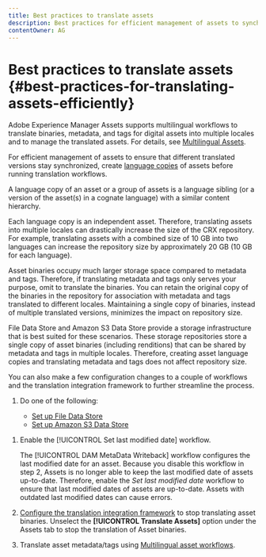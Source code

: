 ```yaml
---
title: Best practices to translate assets
description: Best practices for efficient management of assets to synchronize various translated versions and to streamline translation workflows.
contentOwner: AG
---
```


# Best practices to translate assets {#best-practices-for-translating-assets-efficiently}

Adobe Experience Manager Assets supports multilingual workflows to translate binaries, metadata, and tags for digital assets into multiple locales and to manage the translated assets. For details, see [Multilingual Assets](multilingual-assets.md).

For efficient management of assets to ensure that different translated versions stay synchronized, create [language copies](preparing-assets-for-translation.md) of assets before running translation workflows.

A language copy of an asset or a group of assets is a language sibling (or a version of the asset(s) in a cognate language) with a similar content hierarchy.

Each language copy is an independent asset. Therefore, translating assets into multiple locales can drastically increase the size of the CRX repository. For example, translating assets with a combined size of 10 GB into two languages can increase the repository size by approximately 20 GB (10 GB for each language).

Asset binaries occupy much larger storage space compared to metadata and tags. Therefore, if translating metadata and tags only serves your purpose, omit to translate the binaries. You can retain the original copy of the binaries in the repository for association with metadata and tags translated to different locales. Maintaining a single copy of binaries, instead of multiple translated versions, minimizes the impact on repository size.

File Data Store and Amazon S3 Data Store provide a storage infrastructure that is best suited for these scenarios. These storage repositories store a single copy of asset binaries (including renditions) that can be shared by metadata and tags in multiple locales. Therefore, creating asset language copies and translating metadata and tags does not affect repository size.

You can also make a few configuration changes to a couple of workflows and the translation integration framework to further streamline the process.

1. Do one of the following:

    * [Set up File Data Store](/help/sites-deploying/data-store-config.md)
    * [Set up Amazon S3 Data Store](/help/sites-deploying/data-store-config.md)

<!--
1. Disable the [DAM MetaData Write-back](/help/sites-administering/workflow-offloader.md#disable-offloading) workflow.

   As the name suggests, the [!UICONTROL DAM Metadata Writeback] workflow rewrites the metadata to the binary file. Because the metadata changes after translation, writing it back to the binary file generates a different binary for a language copy.

   >[!NOTE]
   >
   >Disabling the [!UICONTROL DAM MetaData Writeback] workflow turns off XMP metadata write-back on asset binaries. Consequently, future metadata changes are no longer be saved within the assets. Evaluate the consequences before disabling this workflow.
-->

1. Enable the [!UICONTROL Set last modified date] workflow.

   The [!UICONTROL DAM MetaData Writeback] workflow configures the last modified date for an asset. Because you disable this workflow in step 2, Assets is no longer able to keep the last modified date of assets up-to-date. Therefore, enable the *Set last modified date* workflow to ensure that last modified dates of assets are up-to-date. Assets with outdated last modified dates can cause errors.

1. [Configure the translation integration framework](/help/sites-administering/tc-tic.md) to stop translating asset binaries. Unselect the **[!UICONTROL Translate Assets]** option under the Assets tab to stop the translation of Asset binaries.
1. Translate asset metadata/tags using [Multilingual asset workflows](multilingual-assets.md).
